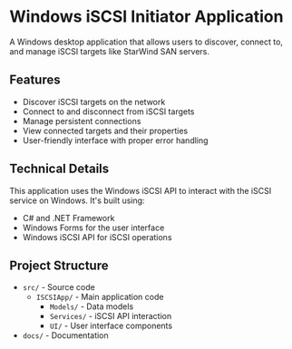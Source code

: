 # Windows iSCSI Initiator Application

A Windows desktop application that allows users to discover, connect to, and manage iSCSI targets like StarWind SAN servers.

## Features

- Discover iSCSI targets on the network
- Connect to and disconnect from iSCSI targets
- Manage persistent connections
- View connected targets and their properties
- User-friendly interface with proper error handling

## Technical Details

This application uses the Windows iSCSI API to interact with the iSCSI service on Windows. It's built using:

- C# and .NET Framework
- Windows Forms for the user interface
- Windows iSCSI API for iSCSI operations

## Project Structure

- `src/` - Source code
  - `ISCSIApp/` - Main application code
    - `Models/` - Data models
    - `Services/` - iSCSI API interaction
    - `UI/` - User interface components
- `docs/` - Documentation